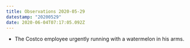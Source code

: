 ```yaml
---
title: Observations 2020-05-29
datestamp: "20200529"
date: 2020-06-04T07:17:05.092Z
---
```

- The Costco employee urgently running with a watermelon in his arms.